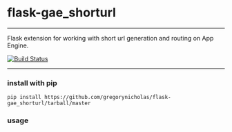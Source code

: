 # flask-gae_shorturl

--------------

Flask extension for working with short url generation and routing on App Engine.

[![Build Status](https://travis-ci.org/gregorynicholas/flask-gae_shorturl.png?branch=master)](https://travis-ci.org/gregorynicholas/flask-gae_shorturl)

----

### install with pip
`pip install https://github.com/gregorynicholas/flask-gae_shorturl/tarball/master`

### usage
